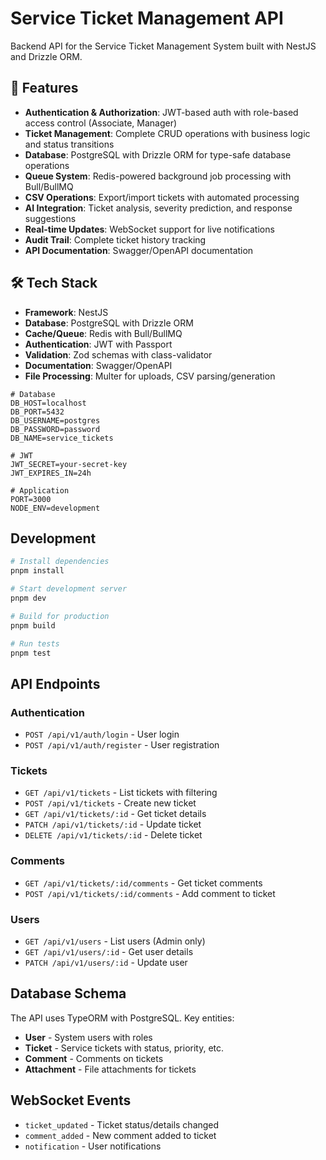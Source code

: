 # Service Ticket Management API

Backend API for the Service Ticket Management System built with NestJS and Drizzle ORM.

## 🚀 Features

- **Authentication & Authorization**: JWT-based auth with role-based access control (Associate, Manager)
- **Ticket Management**: Complete CRUD operations with business logic and status transitions
- **Database**: PostgreSQL with Drizzle ORM for type-safe database operations
- **Queue System**: Redis-powered background job processing with Bull/BullMQ
- **CSV Operations**: Export/import tickets with automated processing
- **AI Integration**: Ticket analysis, severity prediction, and response suggestions
- **Real-time Updates**: WebSocket support for live notifications
- **Audit Trail**: Complete ticket history tracking
- **API Documentation**: Swagger/OpenAPI documentation

## 🛠 Tech Stack

- **Framework**: NestJS
- **Database**: PostgreSQL with Drizzle ORM
- **Cache/Queue**: Redis with Bull/BullMQ
- **Authentication**: JWT with Passport
- **Validation**: Zod schemas with class-validator
- **Documentation**: Swagger/OpenAPI
- **File Processing**: Multer for uploads, CSV parsing/generation

```env
# Database
DB_HOST=localhost
DB_PORT=5432
DB_USERNAME=postgres
DB_PASSWORD=password
DB_NAME=service_tickets

# JWT
JWT_SECRET=your-secret-key
JWT_EXPIRES_IN=24h

# Application
PORT=3000
NODE_ENV=development
```

## Development

```bash
# Install dependencies
pnpm install

# Start development server
pnpm dev

# Build for production
pnpm build

# Run tests
pnpm test
```

## API Endpoints

### Authentication
- `POST /api/v1/auth/login` - User login
- `POST /api/v1/auth/register` - User registration

### Tickets
- `GET /api/v1/tickets` - List tickets with filtering
- `POST /api/v1/tickets` - Create new ticket
- `GET /api/v1/tickets/:id` - Get ticket details
- `PATCH /api/v1/tickets/:id` - Update ticket
- `DELETE /api/v1/tickets/:id` - Delete ticket

### Comments
- `GET /api/v1/tickets/:id/comments` - Get ticket comments
- `POST /api/v1/tickets/:id/comments` - Add comment to ticket

### Users
- `GET /api/v1/users` - List users (Admin only)
- `GET /api/v1/users/:id` - Get user details
- `PATCH /api/v1/users/:id` - Update user

## Database Schema

The API uses TypeORM with PostgreSQL. Key entities:

- **User** - System users with roles
- **Ticket** - Service tickets with status, priority, etc.
- **Comment** - Comments on tickets
- **Attachment** - File attachments for tickets

## WebSocket Events

- `ticket_updated` - Ticket status/details changed
- `comment_added` - New comment added to ticket
- `notification` - User notifications
